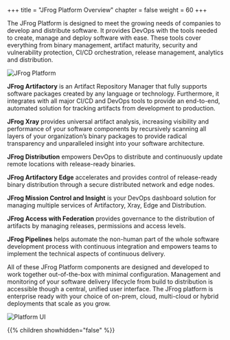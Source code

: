+++
title = "JFrog Platform Overview"
chapter = false
weight = 60
+++

The JFrog Platform is designed to meet the growing needs of companies to develop and distribute software. It provides DevOps with the tools needed to create, manage and deploy software with ease. These tools cover everything from binary management, artifact maturity, security and vulnerability protection, CI/CD orchestration, release management, analytics and distribution.

![JFrog Platform](/images/JFrog-Platform-Diagram_Mar20_Desktop.png.webp)

**JFrog Artifactory** is an Artifact Repository Manager that fully supports software packages created by any language or technology. Furthermore, it integrates with all major CI/CD and DevOps tools to provide an end-to-end, automated solution for tracking artifacts from development to production.

**JFrog Xray** provides universal artifact analysis, increasing visibility and performance of your software components by recursively scanning all layers of your organization’s binary packages to provide radical transparency and unparalleled insight into your software architecture.

**JFrog Distribution** empowers DevOps to distribute and continuously update remote locations with release-ready binaries.

**JFrog Artifactory Edge** accelerates and provides control of release-ready binary distribution through a secure distributed network and edge nodes.

**JFrog Mission Control and Insight** is your DevOps dashboard solution for managing multiple services of Artifactory, Xray, Edge and Distribution.

**JFrog Access with Federation** provides governance to the distribution of artifacts by managing releases, permissions and access levels.

**JFrog Pipelines** helps automate the non-human part of the whole software development process with continuous integration and empowers teams to implement the technical aspects of continuous delivery.

All of these JFrog Platform components are designed and developed to work together out-of-the-box with minimal configuration. Management and monitoring of your software delivery lifecycle from build to distribution is accessible though a central, unified user interface. The JFrog platform is enterprise ready with your choice of on-prem, cloud, multi-cloud or hybrid deployments that scale as you grow.

![Platform UI](/images/platform-ui.png)

{{% children showhidden="false" %}}
